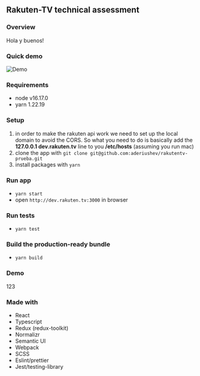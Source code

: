 ## Rakuten-TV technical assessment

### Overview
Hola y buenos!

### Quick demo
![Demo](https://github.com/aderiushev/rakutentv-prueba/blob/main/examples/demo.gif)

### Requirements
- node v16.17.0
- yarn 1.22.19

### Setup
1. in order to make the rakuten api work we need to set up the local domain to avoid the CORS.
So what you need to do is basically add the **127.0.0.1 dev.rakuten.tv** line to you **/etc/hosts** (assuming you run mac)
2. clone the app with `git clone git@github.com:aderiushev/rakutentv-prueba.git`
3. install packages with `yarn`

### Run app
- `yarn start`
- open `http://dev.rakuten.tv:3000` in browser

### Run tests
- `yarn test`

### Build the production-ready bundle
- `yarn build`

### Demo
123

### Made with
- React
- Typescript
- Redux (redux-toolkit)
- Normalizr
- Semantic UI
- Webpack
- SCSS
- Eslint/prettier
- Jest/testing-library
